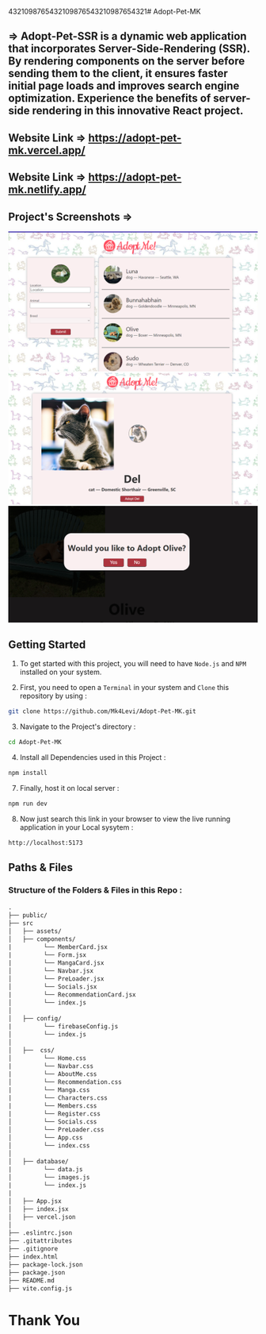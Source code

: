 4321098765432109876543210987654321# Adopt-Pet-MK

## => Adopt-Pet-SSR is a dynamic web application that incorporates Server-Side-Rendering (SSR). By rendering components on the server before sending them to the client, it ensures faster initial page loads and improves search engine optimization. Experience the benefits of server-side rendering in this innovative React project.

## Website Link => https://adopt-pet-mk.vercel.app/

## Website Link => https://adopt-pet-mk.netlify.app/

## Project's Screenshots =>

![image](./src/assets/ss1.png)
![image](./src/assets/ss2.png)
![image](./src/assets/ss3.png)

<h2>Getting Started</h2>

1. To get started with this project, you will need to have `Node.js` and `NPM` installed on your system.

2. First, you need to open a `Terminal` in your system and `Clone` this repository by using :

```bash
git clone https://github.com/Mk4Levi/Adopt-Pet-MK.git
```

3. Navigate to the Project's directory :

```bash
cd Adopt-Pet-MK
```

4. Install all Dependencies used in this Project :

```bash
npm install
```

7. Finally, host it on local server :

```bash
npm run dev
```

8. Now just search this link in your browser to view the live running application in your Local sysytem :

```bash
http://localhost:5173
```

<h2>Paths & Files</h2>

### Structure of the Folders & Files in this Repo :

```text
.
├── public/
├── src
│   ├── assets/
│   ├── components/
|         └── MemberCard.jsx
|         └── Form.jsx
|         └── MangaCard.jsx
│         └── Navbar.jsx
│         └── PreLoader.jsx
│         └── Socials.jsx
|         └── RecommendationCard.jsx
│         └── index.js
│
│   ├── config/
|         └── firebaseConfig.js
│         └── index.js
│
│   ├──  css/
│         └── Home.css
|         └── Navbar.css
|         └── AboutMe.css
│         └── Recommendation.css
|         └── Manga.css
|         └── Characters.css
|         └── Members.css
|         └── Register.css
│         └── Socials.css
│         └── PreLoader.css
│         └── App.css
│         └── index.css
│
│   ├── database/
|         └── data.js
│         └── images.js
|         └── index.js
|
│   ├── App.jsx
│   ├── index.jsx
│   ├── vercel.json
│
├── .eslintrc.json
├── .gitattributes
├── .gitignore
├── index.html
├── package-lock.json
├── package.json
├── README.md
├── vite.config.js

```

# Thank You
